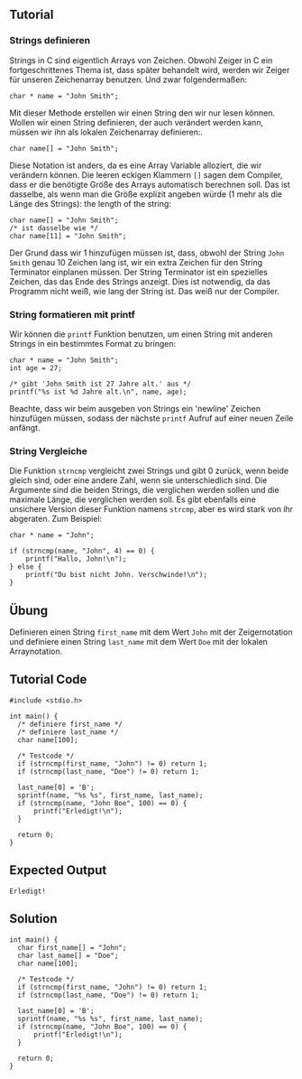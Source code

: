 Tutorial
--------

### Strings definieren

Strings in C sind eigentlich Arrays von Zeichen. Obwohl Zeiger in C ein fortgeschrittenes Thema ist, dass später behandelt wird, werden wir Zeiger 
für unseren Zeichenarray benutzen. Und zwar folgendermaßen:

    char * name = "John Smith";

Mit dieser Methode erstellen wir einen String den wir nur lesen können.
Wollen wir einen String definieren, der auch verändert werden kann, müssen wir ihn als lokalen Zeichenarray definieren:.

    char name[] = "John Smith";

Diese Notation ist anders, da es eine Array Variable alloziert, die wir verändern können. Die leeren eckigen Klammern `[]` sagen dem Compiler, 
dass er die benötigte Größe des Arrays automatisch berechnen soll. Das ist dasselbe, als wenn man die Größe explizit angeben würde (1 mehr als die Länge des Strings):
the length of the string:

    char name[] = "John Smith";
    /* ist dasselbe wie */
    char name[11] = "John Smith";

Der Grund dass wir 1 hinzufügen müssen ist, dass, obwohl der String `John Smith` genau 10 Zeichen lang ist, wir ein extra Zeichen
für den String Terminator einplanen müssen. Der String Terminator ist ein spezielles Zeichen, das das Ende des Strings anzeigt. 
Dies ist notwendig, da das Programm nicht weiß, wie lang der String ist. Das weiß nur der Compiler.

### String formatieren mit printf

Wir können die `printf` Funktion benutzen, um einen String mit anderen Strings in ein bestimmtes Format zu bringen:

    char * name = "John Smith";
    int age = 27;

    /* gibt 'John Smith ist 27 Jahre alt.' aus */
    printf("%s ist %d Jahre alt.\n", name, age);

Beachte, dass wir beim ausgeben von Strings ein 'newline' Zeichen hinzufügen müssen, sodass der nächste `printf` Aufruf auf einer neuen Zeile anfängt.

### String Vergleiche

Die Funktion `strncmp` vergleicht zwei Strings und gibt 0 zurück, wenn beide gleich sind, oder eine andere Zahl, wenn sie unterschiedlich sind.
Die Argumente sind die beiden Strings, die verglichen werden sollen und die maximale Länge, die verglichen werden soll. Es gibt ebenfalls eine unsichere
Version dieser Funktion namens `strcmp`, aber es wird stark von ihr abgeraten. Zum Beispiel:

    char * name = "John";

    if (strncmp(name, "John", 4) == 0) {
        printf("Hallo, John!\n");
    } else {
        printf("Du bist nicht John. Verschwinde!\n");
    }

Übung
-----

Definieren einen String `first_name` mit dem Wert `John` mit der Zeigernotation und definiere einen String `last_name` mit dem Wert `Doe`
mit der lokalen Arraynotation.

Tutorial Code
-------------

    #include <stdio.h>

    int main() {
      /* definiere first_name */
      /* definiere last_name */
      char name[100];

      /* Testcode */
      if (strncmp(first_name, "John") != 0) return 1;
      if (strncmp(last_name, "Doe") != 0) return 1;

      last_name[0] = 'B';
      sprintf(name, "%s %s", first_name, last_name);
      if (strncmp(name, "John Boe", 100) == 0) {
          printf("Erledigt!\n");
      }

      return 0;
    }


Expected Output
-----------------

    Erledigt!

Solution
------

    int main() {
      char first_name[] = "John";
      char last_name[] = "Doe";
      char name[100];

      /* Testcode */
      if (strncmp(first_name, "John") != 0) return 1;
      if (strncmp(last_name, "Doe") != 0) return 1;

      last_name[0] = 'B';
      sprintf(name, "%s %s", first_name, last_name);
      if (strncmp(name, "John Boe", 100) == 0) {
          printf("Erledigt!\n");
      }

      return 0;
    }
